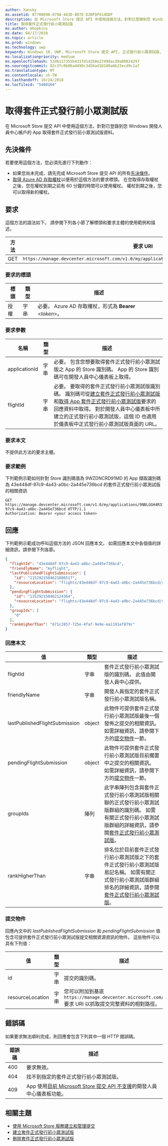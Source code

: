 ```yaml
---
author: Xansky
ms.assetid: 87708690-079A-443D-807E-D2BF9F614DDF
description: 在 Microsoft Store 提交 API 中使用這個方法，針對已登錄到您 Windows 開發人員中心帳戶的 App 取得套件正式發行前小眾測試版資料。
title: 取得套件正式發行前小眾測試版
ms.author: mhopkins
ms.date: 04/17/2018
ms.topic: article
ms.prod: windows
ms.technology: uwp
keywords: Windows 10, UWP, Microsoft Store 提交 API, 正式發行前小眾測試版, 套件正式發行前小眾測試版
ms.localizationpriority: medium
ms.openlocfilehash: 53d6117355b431fd142b8e2749dacd9a88024297
ms.sourcegitcommit: 82c3fc0b06ad490c3456ad18180a6b23ecd9c1a7
ms.translationtype: MT
ms.contentlocale: zh-TW
ms.lasthandoff: 10/24/2018
ms.locfileid: "5480164"
---
```

# <a name="get-a-package-flight"></a>取得套件正式發行前小眾測試版

在 Microsoft Store 提交 API 中使用這個方法，針對已登錄到您 Windows 開發人員中心帳戶的 App 取得套件正式發行前小眾測試版資料。

## <a name="prerequisites"></a>先決條件

若要使用這個方法，您必須先進行下列動作：

* 如果您尚未完成，請先完成 Microsoft Store 提交 API 的所有[先決條件](create-and-manage-submissions-using-windows-store-services.md#prerequisites)。
* [取得 Azure AD 存取權杖](create-and-manage-submissions-using-windows-store-services.md#obtain-an-azure-ad-access-token)以便用於這個方法的要求標頭。 在您取得存取權杖之後，您在權杖到期之前有 60 分鐘的時間可以使用權杖。 權杖到期之後，您可以取得新的權杖。

## <a name="request"></a>要求

這個方法的語法如下。 請參閱下列各小節了解標頭和要求主體的使用範例和描述。

| 方法 | 要求 URI                                                      |
|--------|------------------------------------------------------------------|
| GET    | ```https://manage.devcenter.microsoft.com/v1.0/my/applications/{applicationId}/flights/{flightId}``` |


### <a name="request-header"></a>要求的標頭

| 標頭        | 類型   | 描述                                                                 |
|---------------|--------|-----------------------------------------------------------------------------|
| 授權 | 字串 | 必要。 Azure AD 存取權杖，形式為 **Bearer** &lt;*token*&gt;。 |


### <a name="request-parameters"></a>要求參數

| 名稱        | 類型   | 描述                                                                 |
|---------------|--------|-----------------------------------------------------------------------------|
| applicationId | 字串 | 必要。 包含您想要取得套件正式發行前小眾測試版之 App 的 Store 識別碼。 App 的 Store 識別碼可在開發人員中心儀表板上取得。  |
| flightId | 字串 | 必要。 要取得的套件正式發行前小眾測試版識別碼。 識別碼可從[建立套件正式發行前小眾測試版](create-a-flight.md)和[取得 App 套件正式發行前小眾測試版](get-flights-for-an-app.md)要求的回應資料中取得。 對於開發人員中心儀表板中所建立的正式發行前小眾測試版，這個 ID 也適用於儀表板中正式發行前小眾測試版頁面的 URL。  |


### <a name="request-body"></a>要求本文

不提供此方法的要求主體。

### <a name="request-example"></a>要求範例

下列範例示範如何針對 Store 識別碼值為 9WZDNCRD91MD 的 App 擷取識別碼為 43e448df-97c9-4a43-a0bc-2a445e736bcd 的套件正式發行前小眾測試版的相關資訊

```
GET https://manage.devcenter.microsoft.com/v1.0/my/applications/9NBLGGH4R315/flights/43e448df-97c9-4a43-a0bc-2a445e736bcd HTTP/1.1
Authorization: Bearer <your access token>
```

## <a name="response"></a>回應

下列範例示範成功呼叫這個方法的 JSON 回應本文。 如需回應本文中各個值的詳細資訊，請參閱下列各節。

```json
{
  "flightId": "43e448df-97c9-4a43-a0bc-2a445e736bcd",
  "friendlyName": "myflight",
  "lastPublishedFlightSubmission": {
    "id": "1152921504621086517",
    "resourceLocation": "flights/43e448df-97c9-4a43-a0bc-2a445e736bcd/submissions/1152921504621086517"
  },
  "pendingFlightSubmission": {
    "id": "115292150462124364",
    "resourceLocation": "flights/43e448df-97c9-4a43-a0bc-2a445e736bcd/submissions/1152921504621243647"
  },
  "groupIds": [
    "0"
  ],
  "rankHigherThan": "671c2857-725e-4faf-9e9e-ea1191ef879c"
}
```

### <a name="response-body"></a>回應本文

| 值      | 類型   | 描述                                                                                                                                                                                                                                                                         |
|------------|--------|----------------------------------------------------------------------------------------------------------------------------------------------------------------------------------------------------------------------------------------------------------------------------------------|
| flightId            | 字串  | 套件正式發行前小眾測試版的識別碼。 此值由開發人員中心提供。  |
| friendlyName           | 字串  | 開發人員指定的套件正式發行前小眾測試版名稱。   |  
| lastPublishedFlightSubmission       | object | 此物件可提供套件正式發行前小眾測試版最後一個發佈之提交的相關資訊。 如需詳細資訊，請參閱下方的[提交物件](#submission_object)一節。  |
| pendingFlightSubmission        | object  |  此物件可提供套件正式發行前小眾測試版目前擱置中之提交的相關資訊。 如需詳細資訊，請參閱下方的[提交物件](#submission_object)一節。  |   
| groupIds           | 陣列  | 此字串陣列包含與套件正式發行前小眾測試版相關聯的正式發行前小眾測試版群組的識別碼。 如需有關正式發行前小眾測試版群組的詳細資訊，請參閱[套件正式發行前小眾測試版](https://msdn.microsoft.com/windows/uwp/publish/package-flights)。   |
| rankHigherThan           | 字串  | 排名位於目前套件正式發行前小眾測試版之下的套件正式發行前小眾測試版易記名稱。 如需有關正式發行前小眾測試版群組排名的詳細資訊，請參閱[套件正式發行前小眾測試版](https://msdn.microsoft.com/windows/uwp/publish/package-flights)。  |


<span id="submission_object" />

### <a name="submission-object"></a>提交物件

回應內文中的 *lastPublishedFlightSubmission* 和 *pendingFlightSubmission* 值包含可提供套件正式發行前小眾測試版提交相關資源資訊的物件。 這些物件可以具有下列值：

| 值           | 類型    | 描述                                                                                                                                                                                                                          |
|-----------------|---------|--------------------------------------------------------------------------------------------------------------------------------------------------------------------------------------------------------------------------------------|
| id            | 字串  | 提交的識別碼。    |
| resourceLocation   | 字串  | 您可以附加到基底 ```https://manage.devcenter.microsoft.com/v1.0/my/``` 要求 URI 以抓取提交完整資料的相對路徑。               |


## <a name="error-codes"></a>錯誤碼

如果要求無法順利完成，則回應會包含下列其中一個 HTTP 錯誤碼。

| 錯誤碼 |  描述     |
|--------|---------------------  |
| 400  | 要求無效。 |
| 404  | 找不到指定的套件正式發行前小眾測試版。   |   
| 409  | App 使用[目前 Microsoft Store 提交 API 不支援](create-and-manage-submissions-using-windows-store-services.md#not_supported)的開發人員中心儀表板功能。 |                                                                                                 


## <a name="related-topics"></a>相關主題

* [使用 Microsoft Store 服務建立和管理提交](create-and-manage-submissions-using-windows-store-services.md)
* [建立套件正式發行前小眾測試版](create-a-flight.md)
* [刪除套件正式發行前小眾測試版](delete-a-flight.md)
